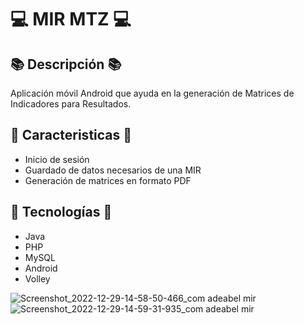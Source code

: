 # 💻 MIR MTZ 💻

## 📚 Descripción 📚
Aplicación móvil Android que ayuda en la generación de Matrices de Indicadores para Resultados.

## 🚀 Caracteristicas 🚀
- Inicio de sesión
- Guardado de datos necesarios de una MIR
- Generación de matrices en formato PDF

## 🚀 Tecnologías 🚀
- Java
- PHP
- MySQL
- Android
- Volley
  
![Screenshot_2022-12-29-14-58-50-466_com adeabel mir](https://github.com/abelgrajales/MIR-MTZ/assets/158242303/0b79af1c-5d3a-4889-8bc3-b2a0ee613cb4)  ![Screenshot_2022-12-29-14-59-31-935_com adeabel mir](https://github.com/abelgrajales/MIR-MTZ/assets/158242303/eb50bcaa-fc36-4549-95ef-ee4eff8a02e6)

